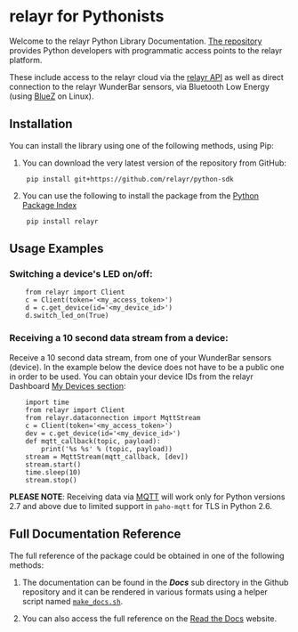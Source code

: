# relayr for Pythonists

Welcome to the relayr Python Library Documentation. [The repository](https://github.com/relayr/python-sdk) provides Python developers with  programmatic access points to the relayr platform.

These include access to the relayr cloud via the [relayr API](https://developer.relayr.io/documents/relayrAPI/Introduction) as well as direct connection to the relayr WunderBar sensors, via Bluetooth Low Energy (using [BlueZ](http://www.bluez.org/) on Linux). 


## Installation

You can install the library using one of the following methods, using Pip: 

1. You can download the very latest version of the repository from GitHub:

    	pip install git+https://github.com/relayr/python-sdk

2. You can use the following to install the package from the [Python Package Index](https://pypi.python.org/pypi/relayr/) 

    
		pip install relayr


## Usage Examples


### Switching a device's LED on/off:


		from relayr import Client
		c = Client(token='<my_access_token>')
    	d = c.get_device(id='<my_device_id>')
    	d.switch_led_on(True)

### Receiving a 10 second data stream from a device:

Receive a 10 second data stream, from one of your WunderBar sensors (device). In the example below the device does not have to be a public one in order to be used. You can obtain your device IDs from the relayr Dashboard [My Devices section](https://developer.relayr.io/dashboard/devices):

		import time
	    from relayr import Client
	    from relayr.dataconnection import MqttStream
	    c = Client(token='<my_access_token>')
	    dev = c.get_device(id='<my_device_id>')
	    def mqtt_callback(topic, payload):
	        print('%s %s' % (topic, payload))
	    stream = MqttStream(mqtt_callback, [dev])
	    stream.start()
	    time.sleep(10)
	    stream.stop()

**PLEASE NOTE**: Receiving data via [MQTT](http://mqtt.org/) will work only for Python versions 2.7 and above due to limited support in `paho-mqtt` for TLS in Python 2.6.

## Full Documentation Reference

The full reference of the package could be obtained in one of the following methods: 

1. The documentation can be found in the ***Docs*** sub directory in the Github repository and it can be rendered in various formats using a helper script named [`make_docs.sh`](https://github.com/relayr/python-sdk/blob/master/make_docs.sh).


2. You can also access the full reference on the [Read the Docs](http://relayr.readthedocs.org/) website.


